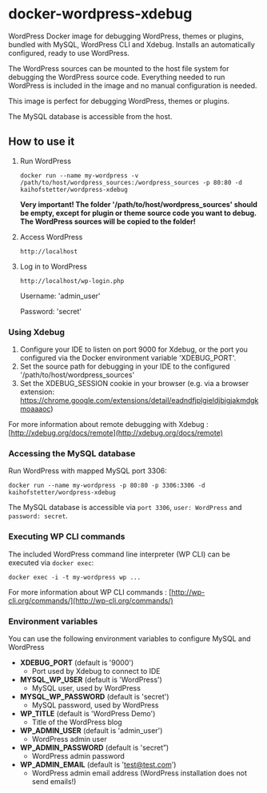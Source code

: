 # docker-wordpress-xdebug
WordPress Docker image for debugging WordPress, themes or plugins, bundled with MySQL, WordPress CLI and Xdebug. 
Installs an automatically configured, ready to use WordPress. 

The WordPress sources can be mounted to the host file system for debugging the WordPress source code.
Everything needed to run WordPress is included in the image and no manual configuration is needed. 

This image is perfect for debugging WordPress, themes or plugins.

The MySQL database is accessible from the host. 

## How to use it
1. Run WordPress

    ```
    docker run --name my-wordpress -v /path/to/host/wordpress_sources:/wordpress_sources -p 80:80 -d kaihofstetter/wordpress-xdebug
    ```
    
    **Very important!
    The folder '/path/to/host/wordpress_sources' should be empty, except for plugin or theme source code you want to debug. The WordPress sources will be copied to the folder!**
2. Access WordPress

    ```
    http://localhost
    ```

2. Log in to WordPress

    ```
    http://localhost/wp-login.php
    ```

    Username: 'admin_user'
    
    Password: 'secret'

### Using Xdebug
 1. Configure your IDE to listen on port 9000 for Xdebug, or the port you configured via the Docker environment variable 'XDEBUG_PORT'.
 2. Set the source path for debugging in your IDE to the configured '/path/to/host/wordpress_sources'
 3. Set the XDEBUG_SESSION cookie in your browser (e.g. via a browser extension:  https://chrome.google.com/extensions/detail/eadndfjplgieldjbigjakmdgkmoaaaoc)

For more information about remote debugging with Xdebug : [http://xdebug.org/docs/remote](http://xdebug.org/docs/remote)

### Accessing the MySQL database
Run WordPress with mapped MySQL port 3306:

```
docker run --name my-wordpress -p 80:80 -p 3306:3306 -d kaihofstetter/wordpress-xdebug
```

The MySQL database is accessible via ```port 3306```, ```user: WordPress``` and ```password: secret```.

### Executing WP CLI commands
The included WordPress command line interpreter (WP CLI) can be executed via ```docker exec```:

``` 
docker exec -i -t my-wordpress wp ...
```

For more information about WP CLI commands : [http://wp-cli.org/commands/](http://wp-cli.org/commands/)

###  Environment variables
You can use the following environment variables to configure MySQL and WordPress

* **XDEBUG_PORT** (default is '9000')
  * Port used by Xdebug to connect to IDE 
* **MYSQL_WP_USER** (default is 'WordPress')
  * MySQL user, used by WordPress
* **MYSQL_WP_PASSWORD** (default is 'secret')
  * MySQL password, used by WordPress
* **WP_TITLE** (default is 'WordPress Demo')
  * Title of the WordPress blog
* **WP_ADMIN_USER** (default is 'admin_user')
  * WordPress admin user
* **WP_ADMIN_PASSWORD** (default is 'secret”)
  * WordPress admin password
* **WP_ADMIN_EMAIL** (default is 'test@test.com')
  * WordPress admin email address (WordPress installation does not send emails!)

